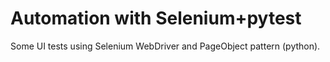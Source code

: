 # Automation with Selenium+pytest

Some UI tests using Selenium WebDriver and PageObject pattern (python).
